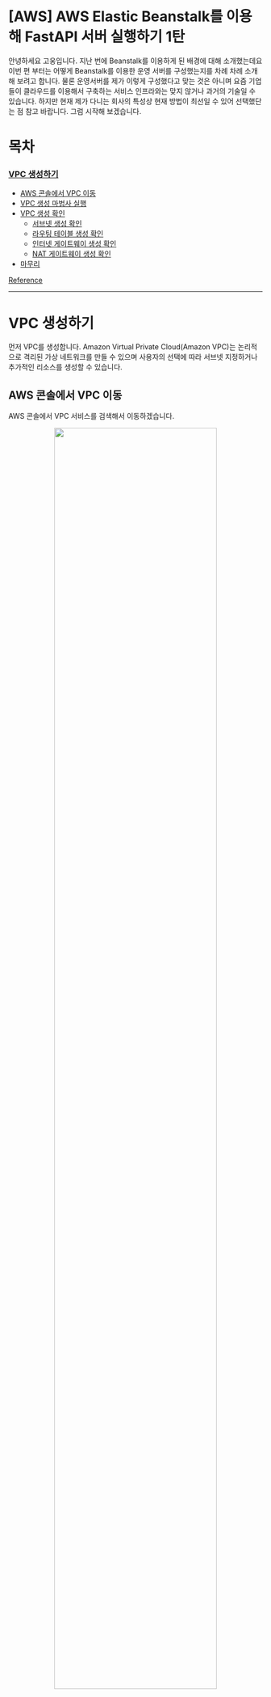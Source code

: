 # [AWS] AWS Elastic Beanstalk를 이용해 FastAPI 서버 실행하기 1탄

안녕하세요 고웅입니다. 지난 번에 Beanstalk를 이용하게 된 배경에 대해 소개했는데요 이번 편 부터는 어떻게 Beanstalk를 이용한 운영 서버를 구성했는지를 차례 차례 소개해 보려고 합니다. 물론 운영서버를 제가 이렇게 구성했다고 맞는 것은 아니며 요즘 기업들이 클라우드를 이용해서 구축하는 서비스 인프라와는 맞지 않거나 과거의 기술일 수 있습니다. 하지만 현재 제가 다니는 회사의 특성상 현재 방법이 최선일 수 있어 선택했단는 점 참고 바랍니다. 그럼 시작해 보겠습니다.

# 목차

### [VPC 생성하기](#vpc-생성하기)

- [AWS 콘솔에서 VPC 이동](#aws-콘솔에서-vpc-이동)
- [VPC 생성 마법사 실행](#vpc-생성-마법사-실행)
- [VPC 생성 확인](#vpc-생성-확인)
  - [서브넷 생성 확인](#서브넷-생성-확인)
  - [라우팅 테이블 생성 확인](#라우팅-테이블-생성-확인)
  - [인터넷 게이트웨이 생성 확인](#인터넷-게이트웨이-생성-확인)
  - [NAT 게이트웨이 생성 확인](#nat-게이트웨이-생성-확인)
- [마무리](#마무리)

[Reference](#reference)

---

# VPC 생성하기

먼저 VPC를 생성합니다. Amazon Virtual Private Cloud(Amazon VPC)는 논리적으로 격리된 가상 네트워크를 만들 수 있으며 사용자의 선택에 따라 서브넷 지정하거나 추가적인 리소스를 생성할 수 있습니다.

## AWS 콘솔에서 VPC 이동

AWS 콘솔에서 VPC 서비스를 검색해서 이동하겠습니다.

<center><img src="../image/Serise-Elastic-Beanstalk/VPC 검색.png" width="80%" height="80%"/></center>
<center><p>VPC 이동</p></center>

그 다음 VPC 홈에서 VPC 생성이라고 되어있는 주황색 버튼을 클릭합니다.

<center><img src="../image/Serise-Elastic-Beanstalk/VPC 홈.png" width="80%" height="80%"/></center>
<center><p>VPC 생성</p></center>

## VPC 생성 마법사 실행

제가 처음 AWS를 접했던 22년도에는 VPC 만들 때 직접 모든 VPC를 이루는 요소들을 생성하고 설정해야 했거나 마법사가 있어도 무슨 말인지 모르겠어서 VPC는 Default VPC 를 사용했던 기억이 있는데 보시면 요즘에는 AWS VPC 마법사가 잘되어 있어 이해도 잘되고 오른쪽에 보시면 생성되는 서비스들이 어떻게 연결되어 있는지도 보기 좋아서 쉽게 VPC를 생성하실 수 있습니다.

<center><img src="../image/Serise-Elastic-Beanstalk/VPC 마법사.png" width="80%" height="80%"/></center>
<center><p>VPC 마법사</p></center>

그럼 본격적으로 VPC를 생성해 봐야겠죠?

<center><img src="../image/Serise-Elastic-Beanstalk/VPC 생성1.png" width="80%" height="80%"/></center>
먼저 위에서 부터 설정을 보시면 생성할 리소스라고 해서 VPC 만 VPC 등 이라고 선택할 수 있습니다. VPC만은 진짜 VPC 만 하나 만들고 그안에 서브넷이나 igw 등은 수동으로 만들고 싶다고 할 때 사용합니다. 하지만 그러면 마법사를 사용하는 이유가 없죠? 저희는 VPC 등을 선택하겠습니다.

</br>
<center><img src="../image/Serise-Elastic-Beanstalk/VPC 생성1-1.png" width="80%" height="80%"/></center>
그 다음으로 VPC 이름을 입력합니다. 이곳에 입력하는 이름으로 서브넷 등 이 VPC 마법사로 생성되는 리소스들의 이름에 전부 같은 값이 사용됩니다.

<br>
<center><img src="../image/Serise-Elastic-Beanstalk/VPC 생성1-2.png" width="80%" height="80%"/></center>

밑에 IPv4 CIDR 블록 설정 등이 있는데 이 값은 다루기 위해서는 오랜 시간이 걸릴 것 같으니 넘어가겠습니다. 디폴트로 두어도 실행에 문제 없으니 말입니다.
<br>

<center><img src="../image/Serise-Elastic-Beanstalk/VPC 생성1-3.png" width="80%" height="80%"/></center>

다음 설정을 살펴보겠습니다.
</br>

<center><img src="../image/Serise-Elastic-Beanstalk/VPC 생성2.png" width="80%" height="80%"/></center>

이 부분이 중요합니다. 가용영역(AZ) 수를 설정할 수 있는데 이 설정은 리전의 가용영역 중 어느 것을 사용할지 선택하는 곳입니다. 가용영역을 일종의 데이터 센터라고 생각하시면 될 것 같은데 가용영역끼리는 물리적으로 분리되어 있어서 만약 한 곳의 가용영역에 문제가 있어도 재난 상황이 아닌 한 다른 가용영역은 동작하고 있을 수 있습니다. 그래서 운영서버의 가용성을 위해서는 단일 가용영역이 아닌 다중 가용영역을 설정하셔야 합니다. 저희는 2개로 선택하겠습니다. 추가로 사용할 가용영역을 선택하실 수 도 있습니다.
</br>

<center><img src="../image/Serise-Elastic-Beanstalk/VPC 생성2-1.png" width="80%" height="80%"/></center>

다음 설정은 퍼블릭 서브넷과 프라이빗 서브넷 수를 설정할 수 있습니다. 저희는 운영서버를 만들 예정이기 때문에 2개의 퍼블릭 서브넷과 2개의 프라이빗 서브넷을 설정하겠습니다.
</br>

<center><img src="../image/Serise-Elastic-Beanstalk/VPC 생성2-2.png" width="80%" height="80%"/></center>

퍼블릭 서브넷을 생성하는 이유는 기존의 서버에서는 EC2를 Public 서브넷에 위치시켰습니다. 즉 Public 서브넷에 모든 인스턴스를 위치시켜서 사용했는데 이런 경우 보안부분에서 문제가 생길 가능성이 높습니다. 그래서 프라이빗 서브넷 이름에서 부터 뭔가 비밀스러운 느낌이 나는 서브넷을 생성해서 일반적인 방법으로는 접근할 수 없도록 만들어진 서브넷을 통해 보안을 강화할 것입니다.
</br>

<center><img src="../image/Serise-Elastic-Beanstalk/VPC 생성3-1.png" width="80%" height="80%"/></center>

다음 설정으로는 NAT 게이트웨이가 있습니다. NAT 게이트웨이는 프라이빗 서브넷이 외부와의 인터넷 통신을 위해 필요합니다. 자세한 것은 NAT 게이트웨이에 대해 다루신 다른 훌륭하신 선생님들의 포스트를 참조해주세요

그래서 저희는 일단 필요하니 1개만 만들겠습니다. 물론 운영환경에서는 AZ당 1개 씩 만드는 것이 가용성 측면에서는 더 좋지만 찾아보시면 알겠지만 NAT 게이트웨이 생각보다 만만치 않게 비싼 놈입니다. 특히 스타트업 혹은 개인이 사용하는 프로젝트에서 멋모르고 만들었다가는 한 달에 기본 5만원은 나오지 않을까 싶은 무시무시한 서비스입니다. 그러니 일단 1개 만들고 저는 다음에 개인 프로젝트에 맞도록 NAT 인스턴스로 변경하도록 하겠습니다.

VPC 엔드포인트의 경우는 생성해두겠습니다. 이 설정은 필요하게 된다면 추 후 설명 드리도록 하겠습니다.

## VPC 생성 확인

마지막으로 VPC 생성을 누르면 됩니다.
</br>

<center><img src="../image/Serise-Elastic-Beanstalk/VPC 생성됨.png" width="80%" height="80%"/></center>

그럼 마법사가 알아서 리소스들을 생성합니다. NAT 게이트웨이 생성에 대부분 시간이 걸리실 겁니다.
</br>

<center><img src="../image/Serise-Elastic-Beanstalk/VPC 생성완료.png" width="80%" height="80%"/></center>

생성이 왼료되면 아래쪽에 VPC 보기가 생겨납니다. 클릭하시면 생성된 VPC를 보실 수 있습니다.
</br>

<center><img src="../image/Serise-Elastic-Beanstalk/생성된 VPC.png" width="80%" height="80%"/></center>

### 서브넷 생성 확인

</br>
<center><img src="../image/Serise-Elastic-Beanstalk/생성된 서브넷.png" width="80%" height="80%"/></center>
<center><p>생성된 서브넷</p></center>

### 라우팅 테이블 생성 확인

</br>
<center><img src="../image/Serise-Elastic-Beanstalk/생성된 라우팅테이블.png" width="80%" height="80%"/></center>
<center><p>생성된 라우팅테이블</p></center>

### 인터넷 게이트웨이 생성 확인

</br>
<center><img src="../image/Serise-Elastic-Beanstalk/생성된 igw.png" width="80%" height="80%"/></center>
<center><p>생성된 인터넷 게이트웨이</p></center>

### NAT 게이트웨이 생성 확인

</br>
<center><img src="../image/Serise-Elastic-Beanstalk/생성된 NAT.png" width="80%" height="80%"/></center>
<center><p>생성된 NAT 게이트웨이</p></center>
<br>

## 마무리

지금까지 VPC를 생성했습니다. 이제 저희는 운영환경에서 사용할 수 있는 VPC를 생성해냈습니다. 다음편에서는 실제 Beanstalk 실행하는 것을 보여드리도록 하겠습니다. 감사합니다.

# Reference

- [Amazon VPC란 무엇인가?](https://docs.aws.amazon.com/ko_kr/vpc/latest/userguide/what-is-amazon-vpc.html "AWS 사용 설명서")
- [VPC CIDR 블록](https://docs.aws.amazon.com/ko_kr/vpc/latest/userguide/vpc-cidr-blocks.html "AWS 사용 설명서")
- [NAT 게이트웨이](https://docs.aws.amazon.com/ko_kr/vpc/latest/userguide/vpc-nat-gateway.html "AWS 사용 설명서")
